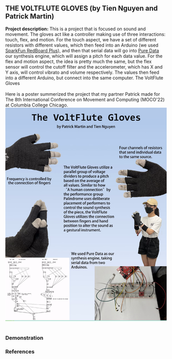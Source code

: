 ## THE VOLTFLUTE GLOVES (by Tien Nguyen and Patrick Martin)

**Project description:** This is a project that is focused on sound and movement. The gloves act like a controller making use of three interactions: touch, flex, and motion. For the touch aspect, we have a set of different resistors with different values, which then feed into an Arduino (we used [SparkFun RedBoard Plus](https://www.sparkfun.com/products/18158?gclid=CjwKCAiAoL6eBhA3EiwAXDom5o1pHBmLw4evZSg0s42MV4RDG1Incx7Id3NLVxjXL-zsDAnQutcWihoCsQsQAvD_BwE)), and then that serial data will go into [Pure Data](https://puredata.info/) our synthesis engine, which will assign a pitch for each data value. For the flex and motion aspect, the idea is pretty much the same, but the flex sensor will control the cutoff filter and the accelerometer, which has X and Y axis, will control vibrato and volume respectively. The values then feed into a different Arduino, but connect into the same computer. The VoltFlute Gloves    
<br>
Here is a poster summerized the project that my partner Patrick made for The 8th International Conference on Movement and Computing (MOCO'22) at Columbia College Chicago.
<img src="images/glovesynth.png"/>
<br><br>
### Demonstration


### References
